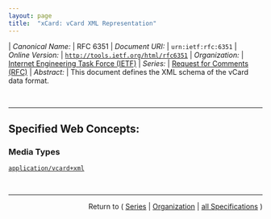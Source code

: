 ```yaml
---
layout: page
title:  "xCard: vCard XML Representation"
---
```


| *Canonical Name:* | RFC 6351
| *Document URI:* | `urn:ietf:rfc:6351`
| *Online Version:* | [`http://tools.ietf.org/html/rfc6351`](http://tools.ietf.org/html/rfc6351)
| *Organization:* | [Internet Engineering Task Force (IETF)](..  "List of specification series by this organization")
| *Series:* | [Request for Comments (RFC)](.  "List of specifications in this series")
| *Abstract:* | This document defines the XML schema of the vCard data format.

<br/>
<hr/>

## Specified Web Concepts:

### Media Types

[`application/vcard+xml`](/concepts/media-type/application/vcard+xml "The MIME media type for use with vCard-in-XML data.")



<br/>
<hr/>

<p style="text-align: right">Return to ( <a href="./">Series</a> | <a href="../">Organization</a> | <a href="../../">all Specifications</a> )</p>